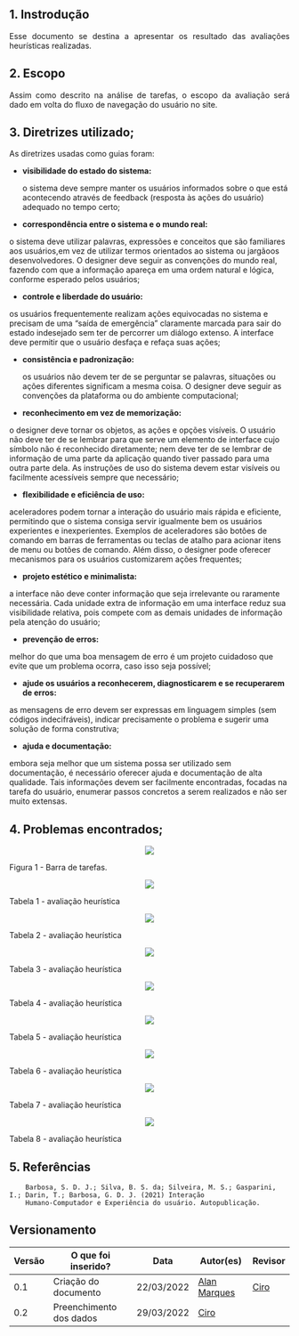 ## 1. Instrodução
<p align='justify'>
  Esse documento se destina a apresentar os resultado das avaliações heurísticas realizadas.
</p>

## 2. Escopo
<p align='justify'>
  Assim como descrito na análise de tarefas, o escopo da avaliação será dado em volta do fluxo de navegação do usuário no site.
</p>

## 3. Diretrizes utilizado;
<p align='justify'>
 As diretrizes usadas como guias foram:
</p>

- **visibilidade do estado do sistema:** 
  <p>
    o sistema deve sempre manter os usuários informados sobre o que está acontecendo através de feedback (resposta às ações do usuário) adequado no tempo certo;
  </p>
- **correspondência entre o sistema e o mundo real:**
  <p>
o sistema deve utilizar palavras, expressões e conceitos que são familiares aos usuários,em vez de utilizar termos orientados ao sistema ou jargãoos desenvolvedores. O designer deve seguir as convenções do mundo real, fazendo com que a informação apareça em uma ordem natural e lógica, conforme esperado pelos usuários;
  </p>

- **controle e liberdade do usuário:**
  <p>
 os usuários frequentemente realizam ações equivocadas no sistema e precisam de uma “saída de emergência” claramente marcada para sair do estado indesejado sem ter de percorrer um diálogo extenso. A interface deve permitir que o usuário desfaça e refaça suas ações;
  </p>

- **consistência e padronização:**
  <p> os usuários não devem ter de se perguntar se palavras, situações ou ações diferentes significam a mesma coisa. O designer deve seguir as convenções da plataforma ou do ambiente computacional;
  </p>

- **reconhecimento em vez de memorização:** 
  <p>
o designer deve tornar os objetos, as ações e opções visíveis. O usuário não deve ter de se lembrar para que serve um elemento de interface cujo símbolo não é reconhecido diretamente; nem deve ter de se lembrar de informação de uma parte da aplicação quando tiver passado para uma outra parte dela. As instruções de uso do sistema devem estar visíveis ou facilmente acessíveis sempre que necessário;
  </p>

- **flexibilidade e eficiência de uso:**
  <p>
 aceleradores podem tornar a interação do usuário mais rápida e eficiente, permitindo que o sistema consiga servir igualmente
bem os usuários experientes e inexperientes. Exemplos de aceleradores são botões de comando em barras de ferramentas ou teclas de atalho para acionar itens de menu ou botões de comando. Além disso, o designer pode oferecer mecanismos para os usuários customizarem ações frequentes;
  </p>

- **projeto estético e minimalista:**
  <p>
 a interface não deve conter informação que seja irrelevante ou raramente necessária. Cada unidade extra de informação em uma interface reduz sua visibilidade relativa, pois compete com as demais unidades de informação pela atenção do usuário;
  </p>

- **prevenção de erros:**
  <p>
 melhor do que uma boa mensagem de erro é um projeto cuidadoso que evite que um problema ocorra, caso isso seja possível;
  </p>

- **ajude os usuários a reconhecerem, diagnosticarem e se recuperarem de erros:** 
  <p>
as mensagens de erro devem ser expressas em linguagem simples (sem códigos indecifráveis), indicar precisamente o problema e sugerir uma solução de forma construtiva;
  </p>

- **ajuda e documentação:**
  <p>
 embora seja melhor que um sistema possa ser utilizado sem documentação, é necessário oferecer ajuda e documentação de alta qualidade. Tais informações devem ser facilmente encontradas, focadas na tarefa do usuário, enumerar passos concretos a serem realizados e não ser muito extensas.
  </p>

## 4. Problemas encontrados;
<figure align='center'>
  <img src="./assets/imagens/resultadoAnalise/barraDeTarefas.png">
</figure>
Figura 1 - Barra de tarefas.
<figure align='center'>
  <img src="./assets/imagens/resultadoAnalise/tabela1.png">
</figure>
Tabela 1 - avaliação heurística 
<figure align='center'>
  <img src="./assets/imagens/resultadoAnalise/tabela2.png">
</figure>
Tabela 2 - avaliação heurística 
<figure align='center'>
  <img src="./assets/imagens/resultadoAnalise/tabela3.png">
</figure>
Tabela 3 - avaliação heurística 
<figure align='center'>
  <img src="./assets/imagens/resultadoAnalise/tabela4.png">
</figure>
Tabela 4 - avaliação heurística 
<figure align='center'>
  <img src="./assets/imagens/resultadoAnalise/tabela5.png">
</figure>
Tabela 5 - avaliação heurística 
<figure align='center'>
  <img src="./assets/imagens/resultadoAnalise/tabela6.png">
</figure>
Tabela 6 - avaliação heurística 
<figure align='center'>
  <img src="./assets/imagens/resultadoAnalise/tabela7.png">
</figure>
Tabela 7 - avaliação heurística 
<figure align='center'>
  <img src="./assets/imagens/resultadoAnalise/tabela8.png">
</figure>
Tabela 8 - avaliação heurística 

## 5. Referências
        Barbosa, S. D. J.; Silva, B. S. da; Silveira, M. S.; Gasparini, I.; Darin, T.; Barbosa, G. D. J. (2021) Interação
        Humano-Computador e Experiência do usuário. Autopublicação.


##  Versionamento
Versão |  O que foi inserido? | Data | Autor(es)| Revisor |
---- |----- | ---- | ---- | ---- |
0.1| Criação do documento | 22/03/2022 | [Alan Marques](https://github.com/alan-ms) | [Ciro](https://github.com/ciro-c)  |
0.2 |  Preenchimento dos dados  |29/03/2022| [Ciro](https://github.com/ciro-c) | 